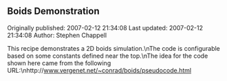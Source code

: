 ## Boids Demonstration 
Originally published: 2007-02-12 21:34:08 
Last updated: 2007-02-12 21:34:08 
Author: Stephen Chappell 
 
This recipe demonstrates a 2D boids simulation.\nThe code is configurable based on some constants defined near the top.\nThe idea for the code shown here came from the following URL:\nhttp://www.vergenet.net/~conrad/boids/pseudocode.html